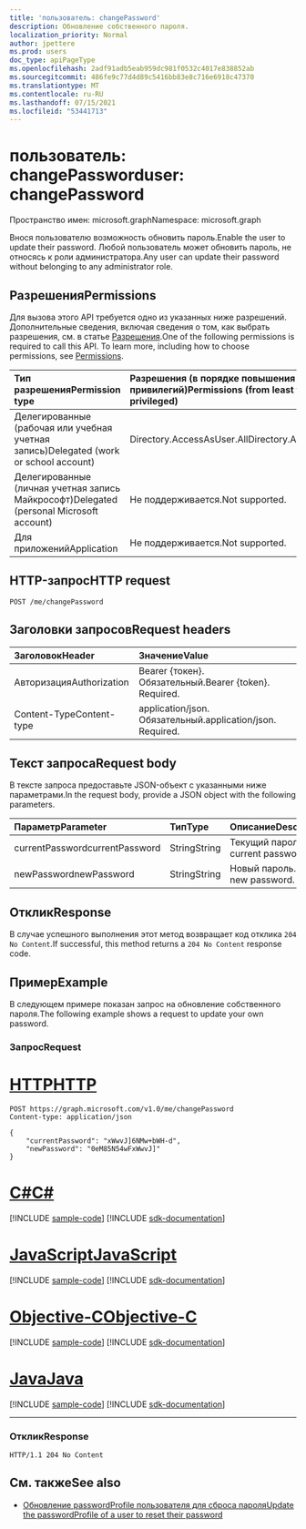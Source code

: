 ```yaml
---
title: 'пользователь: changePassword'
description: Обновление собственного пароля.
localization_priority: Normal
author: jpettere
ms.prod: users
doc_type: apiPageType
ms.openlocfilehash: 2adf91adb5eab959dc981f0532c4017e838852ab
ms.sourcegitcommit: 486fe9c77d4d89c5416bb83e8c716e6918c47370
ms.translationtype: MT
ms.contentlocale: ru-RU
ms.lasthandoff: 07/15/2021
ms.locfileid: "53441713"
---
```

# <a name="user-changepassword"></a><span data-ttu-id="7ea37-103">пользователь: changePassword</span><span class="sxs-lookup"><span data-stu-id="7ea37-103">user: changePassword</span></span>

<span data-ttu-id="7ea37-104">Пространство имен: microsoft.graph</span><span class="sxs-lookup"><span data-stu-id="7ea37-104">Namespace: microsoft.graph</span></span>

<span data-ttu-id="7ea37-105">Внося пользователю возможность обновить пароль.</span><span class="sxs-lookup"><span data-stu-id="7ea37-105">Enable the user to update their password.</span></span> <span data-ttu-id="7ea37-106">Любой пользователь может обновить пароль, не относясь к роли администратора.</span><span class="sxs-lookup"><span data-stu-id="7ea37-106">Any user can update their password without belonging to any administrator role.</span></span>

## <a name="permissions"></a><span data-ttu-id="7ea37-107">Разрешения</span><span class="sxs-lookup"><span data-stu-id="7ea37-107">Permissions</span></span>
<span data-ttu-id="7ea37-p102">Для вызова этого API требуется одно из указанных ниже разрешений. Дополнительные сведения, включая сведения о том, как выбрать разрешения, см. в статье [Разрешения](/graph/permissions-reference).</span><span class="sxs-lookup"><span data-stu-id="7ea37-p102">One of the following permissions is required to call this API. To learn more, including how to choose permissions, see [Permissions](/graph/permissions-reference).</span></span>


|<span data-ttu-id="7ea37-110">Тип разрешения</span><span class="sxs-lookup"><span data-stu-id="7ea37-110">Permission type</span></span>      | <span data-ttu-id="7ea37-111">Разрешения (в порядке повышения привилегий)</span><span class="sxs-lookup"><span data-stu-id="7ea37-111">Permissions (from least to most privileged)</span></span>              |
|:--------------------|:---------------------------------------------------------|
|<span data-ttu-id="7ea37-112">Делегированные (рабочая или учебная учетная запись)</span><span class="sxs-lookup"><span data-stu-id="7ea37-112">Delegated (work or school account)</span></span> | <span data-ttu-id="7ea37-113">Directory.AccessAsUser.All</span><span class="sxs-lookup"><span data-stu-id="7ea37-113">Directory.AccessAsUser.All</span></span>    |
|<span data-ttu-id="7ea37-114">Делегированные (личная учетная запись Майкрософт)</span><span class="sxs-lookup"><span data-stu-id="7ea37-114">Delegated (personal Microsoft account)</span></span> | <span data-ttu-id="7ea37-115">Не поддерживается.</span><span class="sxs-lookup"><span data-stu-id="7ea37-115">Not supported.</span></span>    |
|<span data-ttu-id="7ea37-116">Для приложений</span><span class="sxs-lookup"><span data-stu-id="7ea37-116">Application</span></span> | <span data-ttu-id="7ea37-117">Не поддерживается.</span><span class="sxs-lookup"><span data-stu-id="7ea37-117">Not supported.</span></span> |

## <a name="http-request"></a><span data-ttu-id="7ea37-118">HTTP-запрос</span><span class="sxs-lookup"><span data-stu-id="7ea37-118">HTTP request</span></span>
<!-- { "blockType": "ignored" } -->
```http
POST /me/changePassword
```
## <a name="request-headers"></a><span data-ttu-id="7ea37-119">Заголовки запросов</span><span class="sxs-lookup"><span data-stu-id="7ea37-119">Request headers</span></span>
| <span data-ttu-id="7ea37-120">Заголовок</span><span class="sxs-lookup"><span data-stu-id="7ea37-120">Header</span></span>       | <span data-ttu-id="7ea37-121">Значение</span><span class="sxs-lookup"><span data-stu-id="7ea37-121">Value</span></span> |
|:---------------|:--------|
| <span data-ttu-id="7ea37-122">Авторизация</span><span class="sxs-lookup"><span data-stu-id="7ea37-122">Authorization</span></span>  | <span data-ttu-id="7ea37-p103">Bearer {токен}. Обязательный.</span><span class="sxs-lookup"><span data-stu-id="7ea37-p103">Bearer {token}. Required.</span></span>  |
| <span data-ttu-id="7ea37-125">Content-Type</span><span class="sxs-lookup"><span data-stu-id="7ea37-125">Content-type</span></span>  | <span data-ttu-id="7ea37-p104">application/json. Обязательный.</span><span class="sxs-lookup"><span data-stu-id="7ea37-p104">application/json. Required.</span></span>  |

## <a name="request-body"></a><span data-ttu-id="7ea37-128">Текст запроса</span><span class="sxs-lookup"><span data-stu-id="7ea37-128">Request body</span></span>
<span data-ttu-id="7ea37-129">В тексте запроса предоставьте JSON-объект с указанными ниже параметрами.</span><span class="sxs-lookup"><span data-stu-id="7ea37-129">In the request body, provide a JSON object with the following parameters.</span></span>

| <span data-ttu-id="7ea37-130">Параметр</span><span class="sxs-lookup"><span data-stu-id="7ea37-130">Parameter</span></span>    | <span data-ttu-id="7ea37-131">Тип</span><span class="sxs-lookup"><span data-stu-id="7ea37-131">Type</span></span>   |<span data-ttu-id="7ea37-132">Описание</span><span class="sxs-lookup"><span data-stu-id="7ea37-132">Description</span></span>|
|:---------------|:--------|:----------|
| <span data-ttu-id="7ea37-133">currentPassword</span><span class="sxs-lookup"><span data-stu-id="7ea37-133">currentPassword</span></span> | <span data-ttu-id="7ea37-134">String</span><span class="sxs-lookup"><span data-stu-id="7ea37-134">String</span></span> | <span data-ttu-id="7ea37-135">Текущий пароль.</span><span class="sxs-lookup"><span data-stu-id="7ea37-135">Your current password.</span></span>|
| <span data-ttu-id="7ea37-136">newPassword</span><span class="sxs-lookup"><span data-stu-id="7ea37-136">newPassword</span></span> | <span data-ttu-id="7ea37-137">String</span><span class="sxs-lookup"><span data-stu-id="7ea37-137">String</span></span> | <span data-ttu-id="7ea37-138">Новый пароль.</span><span class="sxs-lookup"><span data-stu-id="7ea37-138">Your new password.</span></span>|

## <a name="response"></a><span data-ttu-id="7ea37-139">Отклик</span><span class="sxs-lookup"><span data-stu-id="7ea37-139">Response</span></span>

<span data-ttu-id="7ea37-140">В случае успешного выполнения этот метод возвращает код отклика `204 No Content`.</span><span class="sxs-lookup"><span data-stu-id="7ea37-140">If successful, this method returns a `204 No Content` response code.</span></span>

## <a name="example"></a><span data-ttu-id="7ea37-141">Пример</span><span class="sxs-lookup"><span data-stu-id="7ea37-141">Example</span></span>
<span data-ttu-id="7ea37-142">В следующем примере показан запрос на обновление собственного пароля.</span><span class="sxs-lookup"><span data-stu-id="7ea37-142">The following example shows a request to update your own password.</span></span>

### <a name="request"></a><span data-ttu-id="7ea37-143">Запрос</span><span class="sxs-lookup"><span data-stu-id="7ea37-143">Request</span></span>


# <a name="http"></a>[<span data-ttu-id="7ea37-144">HTTP</span><span class="sxs-lookup"><span data-stu-id="7ea37-144">HTTP</span></span>](#tab/http)
<!-- {
  "blockType": "request",
  "name": "user_changepassword"
}-->
```http
POST https://graph.microsoft.com/v1.0/me/changePassword
Content-type: application/json

{
    "currentPassword": "xWwvJ]6NMw+bWH-d",
    "newPassword": "0eM85N54wFxWwvJ]"
}
```
# <a name="c"></a>[<span data-ttu-id="7ea37-145">C#</span><span class="sxs-lookup"><span data-stu-id="7ea37-145">C#</span></span>](#tab/csharp)
[!INCLUDE [sample-code](../includes/snippets/csharp/user-changepassword-csharp-snippets.md)]
[!INCLUDE [sdk-documentation](../includes/snippets/snippets-sdk-documentation-link.md)]

# <a name="javascript"></a>[<span data-ttu-id="7ea37-146">JavaScript</span><span class="sxs-lookup"><span data-stu-id="7ea37-146">JavaScript</span></span>](#tab/javascript)
[!INCLUDE [sample-code](../includes/snippets/javascript/user-changepassword-javascript-snippets.md)]
[!INCLUDE [sdk-documentation](../includes/snippets/snippets-sdk-documentation-link.md)]

# <a name="objective-c"></a>[<span data-ttu-id="7ea37-147">Objective-C</span><span class="sxs-lookup"><span data-stu-id="7ea37-147">Objective-C</span></span>](#tab/objc)
[!INCLUDE [sample-code](../includes/snippets/objc/user-changepassword-objc-snippets.md)]
[!INCLUDE [sdk-documentation](../includes/snippets/snippets-sdk-documentation-link.md)]

# <a name="java"></a>[<span data-ttu-id="7ea37-148">Java</span><span class="sxs-lookup"><span data-stu-id="7ea37-148">Java</span></span>](#tab/java)
[!INCLUDE [sample-code](../includes/snippets/java/user-changepassword-java-snippets.md)]
[!INCLUDE [sdk-documentation](../includes/snippets/snippets-sdk-documentation-link.md)]

---



### <a name="response"></a><span data-ttu-id="7ea37-149">Отклик</span><span class="sxs-lookup"><span data-stu-id="7ea37-149">Response</span></span>
<!-- {
  "blockType": "response",
  "truncated": true
} -->
```http
HTTP/1.1 204 No Content
```

## <a name="see-also"></a><span data-ttu-id="7ea37-150">См. также</span><span class="sxs-lookup"><span data-stu-id="7ea37-150">See also</span></span>
+ [<span data-ttu-id="7ea37-151">Обновление passwordProfile пользователя для сброса пароля</span><span class="sxs-lookup"><span data-stu-id="7ea37-151">Update the passwordProfile of a user to reset their password</span></span>](../api/user-update.md#example-3-update-the-passwordprofile-of-a-user-to-reset-their-password)

<!-- uuid: a7c9a0de-8324-4f80-8d88-2e6d5838f3be
2021-06-24 14:57:30 UTC -->
<!--
{
  "type": "#page.annotation",
  "description": "user: changePassword",
  "keywords": "",
  "section": "documentation",
  "tocPath": "",
  "suppressions": [
  ]
}
-->


